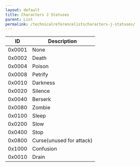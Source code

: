 ```yaml
---
layout: default
title: Characters J Statuses
parent: List
permalink: /technicalreferencelistscharacters-j-statuses/
---
```


| ID     | Description              |
|--------|--------------------------|
| 0x0001 | None                     |
| 0x0002 | Death                    |
| 0x0004 | Poison                   |
| 0x0008 | Petrify                  |
| 0x0010 | Darkness                 |
| 0x0020 | Silence                  |
| 0x0040 | Berserk                  |
| 0x0080 | Zombie                   |
| 0x0100 | Sleep                    |
| 0x0200 | Slow                     |
| 0x0400 | Stop                     |
| 0x0800 | Curse(unused for attack) |
| 0x1000 | Confusion                |
| 0x0010 | Drain                    |